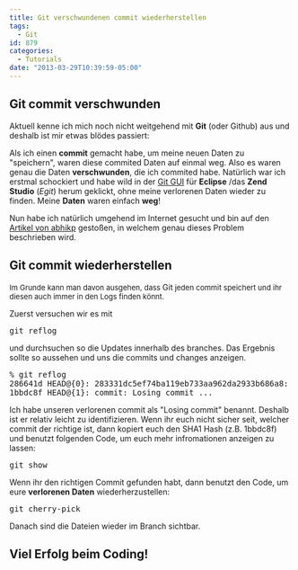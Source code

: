```yaml
---
title: Git verschwundenen commit wiederherstellen
tags:
  - Git
id: 879
categories:
  - Tutorials
date: "2013-03-29T10:39:59-05:00"
---
```


## Git commit verschwunden

Aktuell kenne ich mich noch nicht weitgehend mit **Git** (oder Github) aus und deshalb ist mir etwas blödes passiert:

Als ich einen **commit** gemacht habe, um meine neuen Daten zu "speichern", waren diese commited Daten auf einmal weg. Also es waren genau die Daten **verschwunden**, die ich commited habe. Natürlich war ich erstmal schockiert und habe wild in der [Git GUI](http://eclipse.github.com/) für **Eclipse** /das **Zend Studio** (_Egit_) herum geklickt, ohne meine verlorenen Daten wieder zu finden. Meine **Daten** waren einfach **weg**!

Nun habe ich natürlich umgehend im Internet gesucht und bin auf den [Artikel von abhikp](https://github.com/abhikp/git-test/wiki/Recovering-a-lost-commit) gestoßen, in welchem genau dieses Problem beschrieben wird.

<!--more-->

## Git commit wiederherstellen

<span style="font-size: 13px;">Im Grunde kann man davon ausgehen, dass </span>Git<span style="font-size: 13px;"> jeden commit speichert und ihr diesen auch immer in den Logs finden könnt.</span>

Zuerst versuchen wir es mit
<pre>git reflog</pre>
und durchsuchen so die Updates innerhalb des branches. Das Ergebnis sollte so aussehen und uns die commits und changes anzeigen.
<pre>% git reflog
286641d HEAD@{0}: 283331dc5ef74ba119eb733aa962da2933b686a8: updating HEAD  
1bbdc8f HEAD@{1}: commit: Losing commit ...</pre>
Ich habe unseren verlorenen commit als "Losing commit" benannt. Deshalb ist er relativ leicht zu identifizieren. Wenn ihr euch nicht sicher seit, welcher commit der richtige ist, dann kopiert euch den SHA1 Hash (z.B. 1bbdc8f) und benutzt folgenden Code, um euch mehr infromationen anzeigen zu lassen:
<pre>git show</pre>
Wenn ihr den richtigen Commit gefunden habt, dann benutzt den Code, um eure **verlorenen Daten** wiederherzustellen:
<pre>git cherry-pick</pre>
Danach sind die Dateien wieder im Branch sichtbar.

## Viel Erfolg beim Coding!
